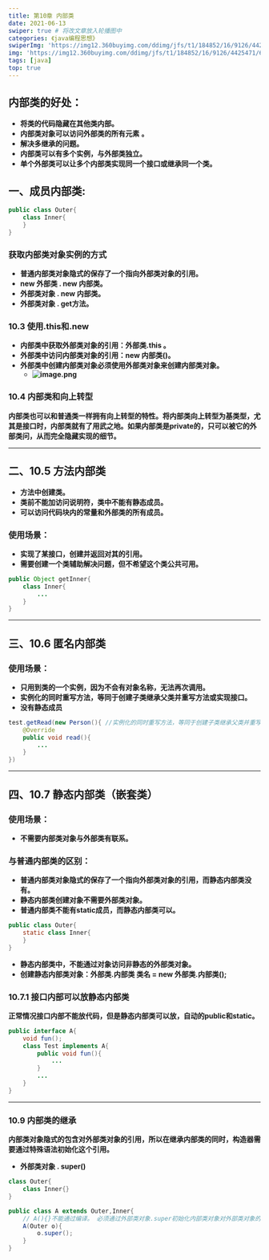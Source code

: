 ```yaml
---
title: 第10章 内部类
date: 2021-06-13
swiper: true # 将改文章放入轮播图中
categories: 《java编程思想》
swiperImg: 'https://img12.360buyimg.com/ddimg/jfs/t1/184852/16/9126/4425471/60c7faacE65d47485/14f78b3803a02243.png' # 该文章在轮播图中的图片
img: 'https://img12.360buyimg.com/ddimg/jfs/t1/184852/16/9126/4425471/60c7faacE65d47485/14f78b3803a02243.png' # 该文章图片，可以是本地目录下图片也可以是http://xxx图片
tags: [java]
top: true
---
```

## 内部类的好处：

- **将类的代码隐藏在其他类内部。**
- **内部类对象可以访问外部类的所有元素** **。**
- **解决多继承的问题。**
- **内部类可以有多个实例，与外部类独立。**
- **单个外部类可以让多个内部类实现同一个接口或继承同一个类。**

## 一、成员内部类:
```java
public class Outer{
	class Inner{
    }
}
```


### 获取内部类对象实例的方式

- **普通内部类对象隐式的保存了一个指向外部类对象的引用。**
- **new 外部类 . new 内部类。**
- **外部类对象 . new 内部类。**
- **外部类对象 . get方法。**

### 10.3 使用.this和.new

- **内部类中获取外部类对象的引用：外部类.this 。**
- **外部类中访问内部类对象的引用：new 内部类()。**
- **外部类中创建内部类对象必须使用外部类对象来创建内部类对象。**
   - **![image.png](https://img14.360buyimg.com/ddimg/jfs/t1/186931/40/8122/34987/60c75aa2Ec2f56c51/0e6a607f34a6dd50.jpg)**

### 10.4 内部类和向上转型
**内部类也可以和普通类一样拥有向上转型的特性。将内部类向上转型为基类型，尤其是接口时，内部类就有了用武之地。如果内部类是private的，只可以被它的外部类问，从而完全隐藏实现的细节。**

---

## 二、10.5 方法内部类

- **方法中创建类。**
- **类前不能加访问说明符，类中不能有静态成员。**
- **可以访问代码块内的常量和外部类的所有成员。**
### 使用场景：

- **实现了某接口，创建并返回对其的引用。**
- **需要创建一个类辅助解决问题，但不希望这个类公共可用。**
```java
public Object getInner{
	class Inner{
    	...
    }
}
```

---

## 三、10.6 匿名内部类
### 使用场景：

- **只用到类的一个实例，因为不会有对象名称，无法再次调用。**
- **实例化的同时重写方法，等同于创建子类继承父类并重写方法或实现接口。**
- **没有静态成员**
```java
test.getRead(new Person(){ //实例化的同时重写方法，等同于创建子类继承父类并重写方法。
	@Override
    public void read(){
    	...
    }
})
```

---

## 四、10.7 静态内部类（嵌套类）
### 使用场景：

- **不需要内部类对象与外部类有联系。**
### 与普通内部类的区别：

- **普通内部类对象隐式的保存了一个指向外部类对象的引用，而静态内部类没有。**
- **静态内部类创建对象不需要外部类对象。**
- **普通内部类不能有static成员，而静态内部类可以。**
```java
public class Outer{
	static class Inner{
    }
}
```

- **静态内部类中，不能通过对象访问非静态的外部类对象。**
- **创建静态内部类对象：外部类.内部类 类名 = new 外部类.内部类();**

### 10.7.1 接口内部可以放静态内部类
**正常情况接口内部不能放代码，但是静态内部类可以放，自动的public和static。**
```java
public interface A{
    void fun();
	class Test implements A{
    	public void fun(){
        	...
        }
        ...
    }
}
```

---

### 10.9 内部类的继承
**内部类对象隐式的包含对外部类对象的引用，所以在继承内部类的同时，构造器需要通过特殊语法初始化这个引用。**

- **外部类对象 . super()**
```java
class Outer{
	class Inner{}
}

public class A extends Outer,Inner{
    // A(){}不能通过编译。 必须通过外部类对象.super初始化内部类对象对外部类对象的引用。
	A(Outer o){
    	o.super();
    }
}
```
